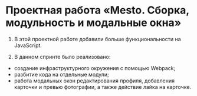 # Проектная работа «Mesto. Сборка, модульность и модальные окна»

1. В этой проектной  работе добавили больше функциональности на JavaScript. 

2. В данном спринте было реализовано:
- создание инфраструктурного окружения с помощью Webpack;
- разбитие кода на отдельные модули;
- работа модальных окон редактирования профиля, добавления карточки и превью фотографии, а также действие лайка на карточке.



